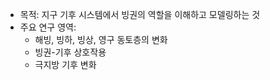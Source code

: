 - 목적: 지구 기후 시스템에서 빙권의 역할을 이해하고 모델링하는 것
- 주요 연구 영역:
  - 해빙, 빙하, 빙상, 영구 동토층의 변화
  - 빙권-기후 상호작용
  - 극지방 기후 변화